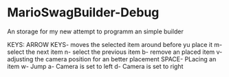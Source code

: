 # MarioSwagBuilder-Debug
An storage for my new attempt to programm an simple builder

KEYS:
ARROW KEYS- moves the selected item around before yu place it
m- select the next item
n- select the previous item
b- remove an placed item
v- adjusting the camera position for an better placement
SPACE- PLacing an item
w- Jump
a- Camera is set to left
d- Camera is set to right
